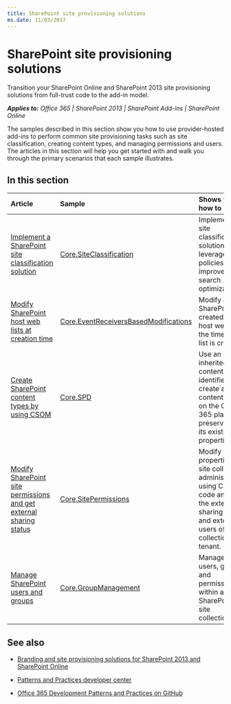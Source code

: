 ```yaml
---
title: SharePoint site provisioning solutions
ms.date: 11/03/2017
---
```

# SharePoint site provisioning solutions

Transition your SharePoint Online and SharePoint 2013 site provisioning solutions from full-trust code to the add-in model. 

_**Applies to:** Office 365 | SharePoint 2013 | SharePoint Add-ins | SharePoint Online_

The samples described in this section show you how to use provider-hosted add-ins to perform common site provisioning tasks such as site classification, creating content types, and managing permissions and users. The articles in this section will help you get started with and walk you through the primary scenarios that each sample illustrates. 

## In this section

|**Article**|**Sample**|**Shows you how to**|
|:-----|:-----|:-----|
|[Implement a SharePoint site classification solution](implement-a-sharepoint-site-classification-solution.md)|[Core.SiteClassification](https://github.com/SharePoint/PnP/tree/dev/Scenarios/Core.SiteClassification)|Implement a site classification solution and leverage site policies to improve search optimization. |
|[Modify SharePoint host web lists at creation time](modify-sharepoint-host-web-lists-at-creation-time.md)|[Core.EventReceiversBasedModifications](https://github.com/SharePoint/PnP/tree/dev/Scenarios/Core.EventReceiversBasedModifications)|Modify a SharePoint list created in the host web at the time the list is created.|
|[Create SharePoint content types by using CSOM](create-sharepoint-content-types-by-using-csom.md)|[Core.SPD](https://github.com/SharePoint/PnP/tree/dev/Samples/Core.SPD)|Use an inherited content type identifier to create a new content type on the Office 365 platform, preserving all its existing properties.|
|[Modify SharePoint site permissions and get external sharing status](modify-sharepoint-site-permissions-and-get-external-sharing-status.md)|[Core.SitePermissions](https://github.com/SharePoint/PnP/tree/dev/Scenarios/Core.SitePermissions)|Modify properties of site collection administrators using CSOM code and get the external sharing status and external users of a site collection or tenant.|
|[Manage SharePoint users and groups](manage-sharepoint-users-and-groups.md)|[Core.GroupManagement](https://github.com/SharePoint/PnP/tree/dev/Scenarios/Core.GroupManagement)|Manage users, groups, and permissions within a SharePoint site collection.|

## See also
<a name="bk_addresources"> </a>

- [Branding and site provisioning solutions for SharePoint 2013 and SharePoint Online](Branding-and-site-provisioning-solutions-for-SharePoint.md)
    
- [Patterns and Practices developer center](http://dev.office.com/patterns-and-practices)
    
- [Office 365 Development Patterns and Practices on GitHub](https://github.com/SharePoint/PnP)
